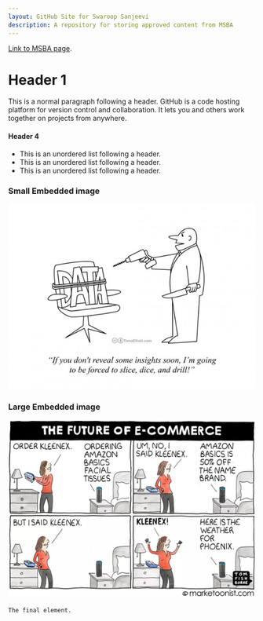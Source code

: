 ```yaml
---
layout: GitHub Site for Swaroop Sanjeevi
description: A repository for storing approved content from MSBA
---
```




[Link to MSBA page](./msba/index.md).


# Header 1

This is a normal paragraph following a header. GitHub is a code hosting platform for version control and collaboration. It lets you and others work together on projects from anywhere.


#### Header 4

*   This is an unordered list following a header.
*   This is an unordered list following a header.
*   This is an unordered list following a header.

### Small Embedded image

![Small Image](small-image.jpeg)

### Large Embedded image

![Furture of E-Commerce](large-image.jpeg)


```
The final element.
```

